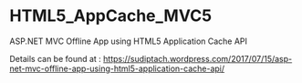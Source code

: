 # HTML5_AppCache_MVC5
ASP.NET MVC Offline App using HTML5 Application Cache API

Details can be found at : https://sudiptach.wordpress.com/2017/07/15/asp-net-mvc-offline-app-using-html5-application-cache-api/

